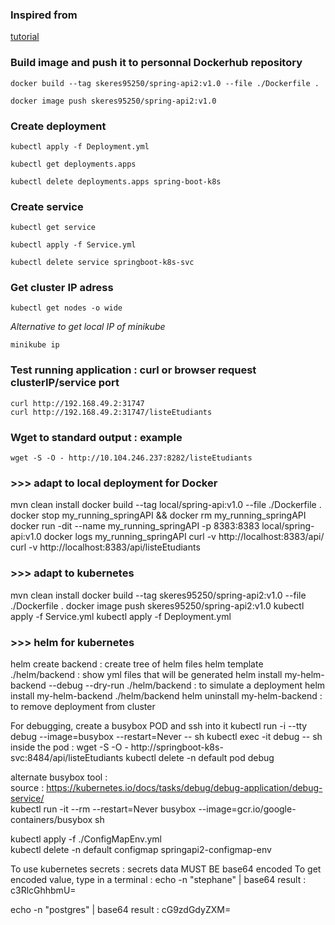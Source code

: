 
### Inspired from
[tutorial](https://medium.com/@javatechie/kubernetes-tutorial-run-deploy-spring-boot-application-in-k8s-cluster-using-yaml-configuration-3b079154d232)  

### Build image and push it to personnal Dockerhub repository

```
docker build --tag skeres95250/spring-api2:v1.0 --file ./Dockerfile .
```

```
docker image push skeres95250/spring-api2:v1.0
```

### Create deployment

```
kubectl apply -f Deployment.yml
```

```
kubectl get deployments.apps
```

```
kubectl delete deployments.apps spring-boot-k8s
```

### Create service

```
kubectl get service
``` 

```
kubectl apply -f Service.yml
```

```
kubectl delete service springboot-k8s-svc
```

### Get cluster IP adress

```
kubectl get nodes -o wide
```

*Alternative to get local IP of minikube*      
```
minikube ip
```

### Test running application : curl or browser request clusterIP/service port
`curl http://192.168.49.2:31747`  
`curl http://192.168.49.2:31747/listeEtudiants`  

### Wget to standard output : example
`wget -S -O - http://10.104.246.237:8282/listeEtudiants`

### >>> adapt to local deployment for Docker
mvn clean install
docker build --tag local/spring-api:v1.0 --file ./Dockerfile .
docker stop my_running_springAPI && docker rm my_running_springAPI
docker run -dit --name my_running_springAPI -p 8383:8383 local/spring-api:v1.0
docker logs my_running_springAPI
curl -v http://localhost:8383/api/
curl -v http://localhost:8383/api/listeEtudiants

### >>> adapt to kubernetes
mvn clean install
docker build --tag skeres95250/spring-api2:v1.0 --file ./Dockerfile .
docker image push skeres95250/spring-api2:v1.0
kubectl apply -f Service.yml
kubectl apply -f Deployment.yml


### >>> helm for kubernetes
helm create backend : create tree of helm files
helm template ./helm/backend : show yml files that will be generated
helm install my-helm-backend --debug --dry-run ./helm/backend : to simulate a deployment
helm install my-helm-backend ./helm/backend 
helm uninstall my-helm-backend  : to remove deployment from cluster

For debugging, create a busybox POD and ssh into it
kubectl run -i --tty debug --image=busybox --restart=Never -- sh
kubectl exec -it debug -- sh
inside the pod : wget -S -O - http://springboot-k8s-svc:8484/api/listeEtudiants
kubectl delete -n default pod debug

alternate busybox tool :  
source : https://kubernetes.io/docs/tasks/debug/debug-application/debug-service/  
kubectl run -it --rm --restart=Never busybox --image=gcr.io/google-containers/busybox sh  

kubectl apply -f ./ConfigMapEnv.yml  
kubectl delete -n default configmap springapi2-configmap-env

To use kubernetes secrets : secrets data MUST BE base64 encoded
To get encoded value, type in a terminal :
echo -n "stephane" | base64
result :
c3RlcGhhbmU=

echo -n "postgres" | base64
result :
cG9zdGdyZXM=
